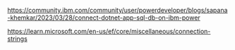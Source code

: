 https://community.ibm.com/community/user/powerdeveloper/blogs/sapana-khemkar/2023/03/28/connect-dotnet-app-sql-db-on-ibm-power

https://learn.microsoft.com/en-us/ef/core/miscellaneous/connection-strings